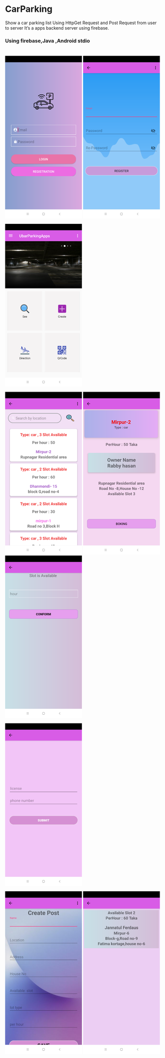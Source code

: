 # CarParking

 Show a car parking list Using HttpGet Request  and Post Request from user to server 
  It’s a apps backend server using firebase. 
  
  
### Using firebase,Java ,Android stdio 


#

<img src="images/Screenshot_2019-06-28-16-46-43-965_com.mehedi.user.ubarparkingapps.png" width="250" hight="500">        <img 
src="images/Screenshot_2019-06-28-16-46-57-207_com.mehedi.user.ubarparkingapps.png" width="250" hight="500">

<img src="images/Screenshot_2019-06-28-02-33-44-745_com.mehedi.user.ubarparkingapps.png" width="250" hight="500">

<img src="images/Screenshot_2019-06-28-16-49-15-803_com.mehedi.user.ubarparkingapps.png" width="250" hight="500">        <img 
src="images/Screenshot_2019-06-28-16-49-22-416_com.mehedi.user.ubarparkingapps.png" width="250" hight="500">             <img 
src="images/Screenshot_2019-06-28-16-49-33-609_com.mehedi.user.ubarparkingapps.png" width="250" hight="500">

<img src="images/Screenshot_2019-06-28-16-50-22-702_com.mehedi.user.ubarparkingapps.png" width="250" hight="500">

<img src="images/Screenshot_2019-06-28-16-55-33-190_com.mehedi.user.ubarparkingapps.png" width="250" hight="500">        <img 
src="images/Screenshot_2019-06-28-16-49-45-302_com.mehedi.user.ubarparkingapps.png" width="250" hight="500">
